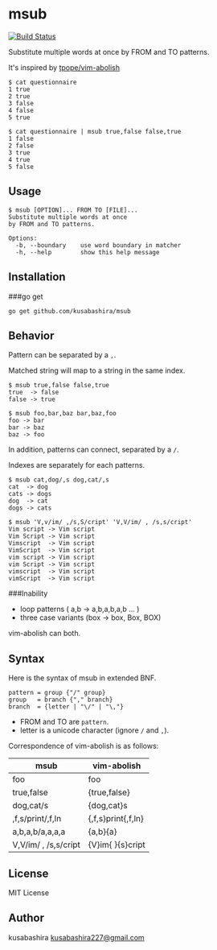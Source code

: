 msub
====

[![Build Status](https://travis-ci.org/kusabashira/msub.svg?branch=master)](https://travis-ci.org/kusabashira/msub)

Substitute multiple words at once
by FROM and TO patterns.

It's inspired by [tpope/vim-abolish](http://github.com/tpope/vim-abolish)

	$ cat questionnaire
	1 true
	2 true
	3 false
	4 false
	5 true

	$ cat questionnaire | msub true,false false,true
	1 false
	2 false
	3 true
	4 true
	5 false

Usage
-----

	$ msub [OPTION]... FROM TO [FILE]...
	Substitute multiple words at once
	by FROM and TO patterns.

	Options:
	  -b, --boundary    use word boundary in matcher
	  -h, --help        show this help message

Installation
------------

###go get

	go get github.com/kusabashira/msub

Behavior
--------

Pattern can be separated by a `,`.

Matched string will map to a string in the same index.

	$ msub true,false false,true
	true  -> false
	false -> true

	$ msub foo,bar,baz bar,baz,foo
	foo -> bar
	bar -> baz
	baz -> foo

In addition, patterns can connect, separated by a `/`.

Indexes are separately for each patterns.

	$ msub cat,dog/,s dog,cat/,s
	cat  -> dog
	cats -> dogs
	dog  -> cat
	dogs -> cats

	$ msub 'V,v/im/ ,/s,S/cript' 'V,V/im/ , /s,s/cript'
	Vim script -> Vim script
	Vim Script -> Vim script
	Vimscript  -> Vim script
	VimScript  -> Vim script
	vim script -> Vim script
	vim Script -> Vim script
	vimscript  -> Vim script
	vimScript  -> Vim script

###Inability

- loop patterns ( a,b -> a,b,a,b,a,b ... )
- three case variants (box -> box, Box, BOX)

vim-abolish can both.

Syntax
------

Here is the syntax of msub in extended BNF. 

	pattern = group {"/" group}
	group   = branch {"," branch}
	branch  = {letter | "\/" | "\,"}

- FROM and TO are `pattern`.
- letter is a unicode character (ignore `/` and `,`).

Correspondence of vim-abolish is as follows:

| msub                 | vim-abolish        |
|----------------------|--------------------|
| foo                  | foo                |
| true,false           | {true,false}       |
| dog,cat/s            | {dog,cat}s         |
| ,f,s/print/,f,ln     | {,f,s}print{,f,ln} |
| a,b,a,b/a,a,a,a      | {a,b}{a}           |
| V,V/im/ , /s,s/cript | {V}im{ }{s}cript   |

License
-------

MIT License

Author
------

kusabashira <kusabashira227@gmail.com>
